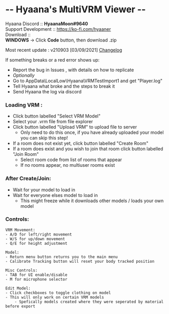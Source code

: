 # -- Hyaana's MultiVRM Viewer --
Hyaana Discord :: **HyaanaMoon#9640**  
Support Development :: https://ko-fi.com/hyaaner  
Download ::  
**WINDOWS** -> Click **Code** button, then download .zip

Most recent update : v210903   [03/09/2021]
[Changelog](https://github.com/Hyaana/MultiVRMViewer/blob/main/Changelog.txt)

If something breaks or a red error shows up:  
- Report the bug in Issues , with details on how to replicate
- _Optionally_
- Go to AppData\LocalLow\Hyaana\VRMTestImport1 and get "Player.log"
- Tell Hyaana what broke and the steps to break it
- Send Hyaana the log via discord

### Loading VRM :
 - Click button labelled "Select VRM Model"
 - Select your .vrm file from file explorer
 - Click button labelled "Upload VRM" to upload file to server
 	- Only need to do this once, if you have already uploaded your model you can skip this step!
 - If a room does not exist yet, click button labelled "Create Room"
 - If a room does exist and you wish to join that room click button labelled "Join Room"
	- Select room code from list of rooms that appear
	- If no rooms appear, no multiuser rooms exist

### After Create/Join:
 - Wait for your model to load in
 - Wait for everyone elses model to load in
 	- This might freeze while it downloads other models / loads your own model

### Controls:
	VRM Movement:
	- A/D for left/right movement
	- W/S for up/down movement
	- Q/E for height adjustment
	
	Model:
	- Return menu button returns you to the main menu
	- Calibrate Tracking button will reset your body tracked position
	
	Misc Controls:
	- TAB for UI enable/disable
	- M for microphone selector

	Edit Model:
	- Click checkboxes to toggle clothing on model
	- This will only work on certain VRM models
		- Spefically models created where they were seperated by material before export
